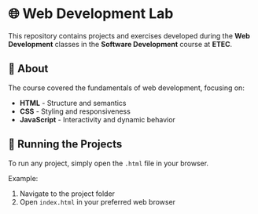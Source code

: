 # 🌐 Web Development Lab  

This repository contains projects and exercises developed during the **Web Development** classes in the **Software Development** course at **ETEC**.  

## 📌 About  

The course covered the fundamentals of web development, focusing on:  
- **HTML** - Structure and semantics  
- **CSS** - Styling and responsiveness  
- **JavaScript** - Interactivity and dynamic behavior  

## 🚀 Running the Projects  

To run any project, simply open the `.html` file in your browser.  

Example:  
1. Navigate to the project folder  
2. Open `index.html` in your preferred web browser  

